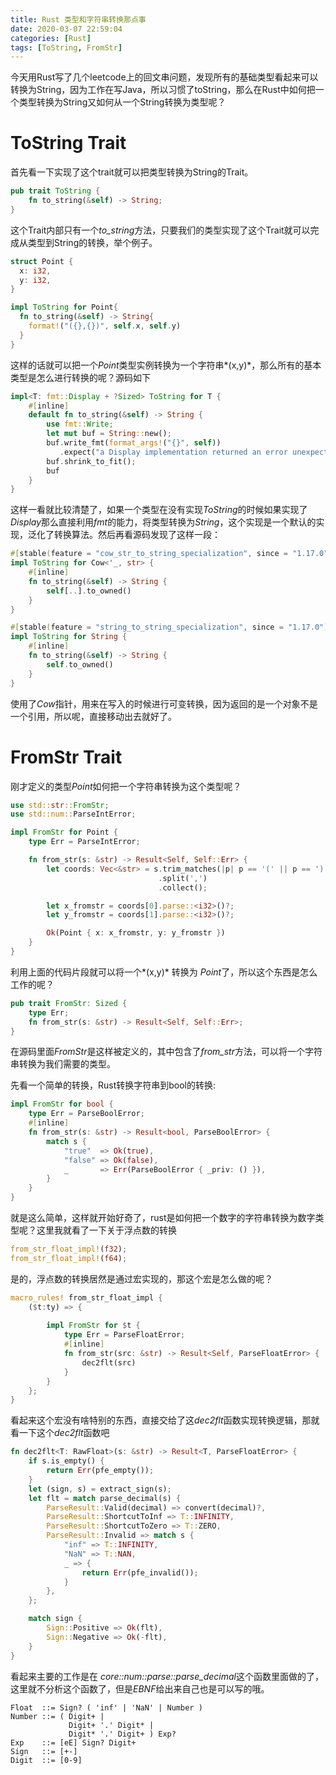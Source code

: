 ```yaml
---
title: Rust 类型和字符串转换那点事
date: 2020-03-07 22:59:04
categories: [Rust]
tags: [ToString, FromStr]
---
```


今天用Rust写了几个leetcode上的回文串问题，发现所有的基础类型看起来可以转换为String，因为工作在写Java，所以习惯了toString，那么在Rust中如何把一个类型转换为String又如何从一个String转换为类型呢？

<!--more-->

# ToString Trait

首先看一下实现了这个trait就可以把类型转换为String的Trait。

```rust
pub trait ToString {
    fn to_string(&self) -> String;
}
```

这个Trait内部只有一个*to_string*方法，只要我们的类型实现了这个Trait就可以完成从类型到String的转换，举个例子。

```rust
struct Point {
  x: i32,
  y: i32,
}

impl ToString for Point{
  fn to_string(&self) -> String{
    format!("({},{})", self.x, self.y)
  }
}
```

这样的话就可以把一个*Point*类型实例转换为一个字符串*(x,y)*，那么所有的基本类型是怎么进行转换的呢？源码如下

```rust
impl<T: fmt::Display + ?Sized> ToString for T {
    #[inline]
    default fn to_string(&self) -> String {
        use fmt::Write;
        let mut buf = String::new();
        buf.write_fmt(format_args!("{}", self))
           .expect("a Display implementation returned an error unexpectedly");
        buf.shrink_to_fit();
        buf
    }
}
```

这样一看就比较清楚了，如果一个类型在没有实现*ToString*的时候如果实现了*Display*那么直接利用*fmt*的能力，将类型转换为*String*，这个实现是一个默认的实现，泛化了转换算法。然后再看源码发现了这样一段：

```rust
#[stable(feature = "cow_str_to_string_specialization", since = "1.17.0")]
impl ToString for Cow<'_, str> {
    #[inline]
    fn to_string(&self) -> String {
        self[..].to_owned()
    }
}

#[stable(feature = "string_to_string_specialization", since = "1.17.0")]
impl ToString for String {
    #[inline]
    fn to_string(&self) -> String {
        self.to_owned()
    }
}
```

使用了*Cow*指针，用来在写入的时候进行可变转换，因为返回的是一个对象不是一个引用，所以呢，直接移动出去就好了。

# FromStr Trait

刚才定义的类型*Point*如何把一个字符串转换为这个类型呢？

```rust
use std::str::FromStr;
use std::num::ParseIntError;

impl FromStr for Point {
    type Err = ParseIntError;

    fn from_str(s: &str) -> Result<Self, Self::Err> {
        let coords: Vec<&str> = s.trim_matches(|p| p == '(' || p == ')' )
                                 .split(',')
                                 .collect();

        let x_fromstr = coords[0].parse::<i32>()?;
        let y_fromstr = coords[1].parse::<i32>()?;

        Ok(Point { x: x_fromstr, y: y_fromstr })
    }
}
```

利用上面的代码片段就可以将一个*\(x,y\)* 转换为 *Point*了，所以这个东西是怎么工作的呢？

```rust
pub trait FromStr: Sized {
    type Err;
    fn from_str(s: &str) -> Result<Self, Self::Err>;
}
```

在源码里面*FromStr*是这样被定义的，其中包含了*from_str*方法，可以将一个字符串转换为我们需要的类型。

先看一个简单的转换，Rust转换字符串到bool的转换:

```rust
impl FromStr for bool {
    type Err = ParseBoolError;
    #[inline]
    fn from_str(s: &str) -> Result<bool, ParseBoolError> {
        match s {
            "true"  => Ok(true),
            "false" => Ok(false),
            _       => Err(ParseBoolError { _priv: () }),
        }
    }
}
```

就是这么简单，这样就开始好奇了，rust是如何把一个数字的字符串转换为数字类型呢？这里我就看了一下关于浮点数的转换

```rust
from_str_float_impl!(f32);
from_str_float_impl!(f64);
```

是的，浮点数的转换居然是通过宏实现的，那这个宏是怎么做的呢？

```rust
macro_rules! from_str_float_impl {
    ($t:ty) => {
        
        impl FromStr for $t {
            type Err = ParseFloatError;
            #[inline]
            fn from_str(src: &str) -> Result<Self, ParseFloatError> {
                dec2flt(src)
            }
        }
    };
}
```

看起来这个宏没有啥特别的东西，直接交给了这*dec2flt*函数实现转换逻辑，那就看一下这个*dec2flt*函数吧

```rust
fn dec2flt<T: RawFloat>(s: &str) -> Result<T, ParseFloatError> {
    if s.is_empty() {
        return Err(pfe_empty());
    }
    let (sign, s) = extract_sign(s);
    let flt = match parse_decimal(s) {
        ParseResult::Valid(decimal) => convert(decimal)?,
        ParseResult::ShortcutToInf => T::INFINITY,
        ParseResult::ShortcutToZero => T::ZERO,
        ParseResult::Invalid => match s {
            "inf" => T::INFINITY,
            "NaN" => T::NAN,
            _ => {
                return Err(pfe_invalid());
            }
        },
    };

    match sign {
        Sign::Positive => Ok(flt),
        Sign::Negative => Ok(-flt),
    }
}
```

看起来主要的工作是在 *core::num::parse::parse_decimal*这个函数里面做的了，这里就不分析这个函数了，但是*EBNF*给出来自己也是可以写的哦。

```
Float  ::= Sign? ( 'inf' | 'NaN' | Number )
Number ::= ( Digit+ |
             Digit+ '.' Digit* |
             Digit* '.' Digit+ ) Exp?
Exp    ::= [eE] Sign? Digit+
Sign   ::= [+-]
Digit  ::= [0-9]
```
